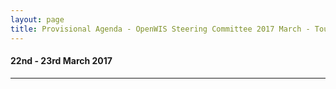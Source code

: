 ```yaml
---
layout: page
title: Provisional Agenda - OpenWIS Steering Committee 2017 March - Toulouse
---
```


#### 22nd - 23rd March 2017

---
